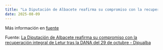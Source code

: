 ```yaml
---
title: "La Diputación de Albacete reafirma su compromiso con la recuperación integral de Letur tras la DANA del 29 de octubre - Dipualba"
date: 2025-08-09
---
```


Más información en [fuente](https://news.google.com/rss/articles/CBMi2gFBVV95cUxOZEkzalktblJkazlqTDRQcTUxN2E1U00xSUJMWWVDZldPUHozX092a0t2ZEt2cWpWTE9ZblJzalEzTGo3Z2JWbTUtZ0V2eV9OSlRPTGRKZFktU3l0RFlXRi1zYkh6TkphT3UyWFpuaFhfQ1JGR3o4WmNwZFFpOF9wczJRTFlwVGJSeU5SSjFBbHkySUdDZkdUWmJFLTRDX0QyMXN2ZlVnanQ3UEhJeVdtR1d5clZqb1M2aUw5T21Sa0FtaUJ6NmJoNkpvSjV5WWlLNXhodldWcHBwZw?oc=5)

Fuente: [La Diputación de Albacete reafirma su compromiso con la recuperación integral de Letur tras la DANA del 29 de octubre - Dipualba](https://news.google.com/rss/articles/CBMi2gFBVV95cUxOZEkzalktblJkazlqTDRQcTUxN2E1U00xSUJMWWVDZldPUHozX092a0t2ZEt2cWpWTE9ZblJzalEzTGo3Z2JWbTUtZ0V2eV9OSlRPTGRKZFktU3l0RFlXRi1zYkh6TkphT3UyWFpuaFhfQ1JGR3o4WmNwZFFpOF9wczJRTFlwVGJSeU5SSjFBbHkySUdDZkdUWmJFLTRDX0QyMXN2ZlVnanQ3UEhJeVdtR1d5clZqb1M2aUw5T21Sa0FtaUJ6NmJoNkpvSjV5WWlLNXhodldWcHBwZw?oc=5)
